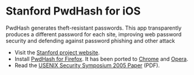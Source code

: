 # Stanford PwdHash for iOS

PwdHash generates theft-resistant passwords. This app transparently produces a different password for each site, improving web password security and defending against password phishing and other attack

- Visit the [Stanford project website](http://crypto.stanford.edu/PwdHash/).
- Install [PwdHash for Firefox](https://addons.mozilla.org/en-US/firefox/addon/pwdhash/). It has been ported to [Chrome](https://chrome.google.com/extensions/detail/dnfmcfhnhnpoehjoommondmlmhdoonca) and [Opera](http://www.coredump.gr/pwdhash-for-opera/).
- Read the [USENIX Security Symposium 2005 Paper](http://crypto.stanford.edu/PwdHash/pwdhash.pdf) (PDF).
